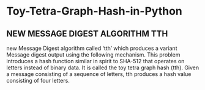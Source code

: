 # Toy-Tetra-Graph-Hash-in-Python

## NEW MESSAGE DIGEST ALGORITHM  TTH
new Message Digest algorithm called ‘tth’ which produces a variant Message digest output using the following mechanism. This problem introduces a hash function similar in spirit to SHA-512 that operates on letters instead of binary data. It is called the toy tetra graph hash (tth). Given a message consisting of a sequence of letters, tth produces a hash value consisting of four letters. 
